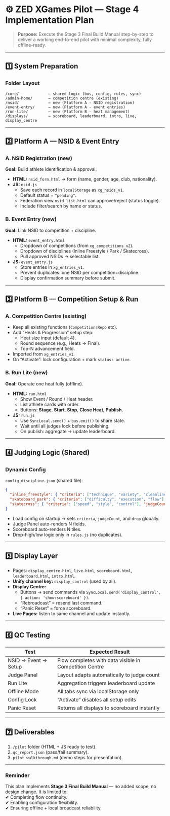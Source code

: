 # ⚙️ ZED XGames Pilot — Stage 4 Implementation Plan

> **Purpose:** Execute the Stage 3 Final Build Manual step-by-step to deliver a working end-to-end pilot with minimal complexity, fully offline-ready.

---

## 1️⃣ System Preparation

### Folder Layout
```
/core/             ← shared logic (bus, config, rules, sync)
/admin-home/       ← competition centre (existing)
/nsid/             ← new (Platform A - NSID registration)
/event-entry/      ← new (Platform A - event entries)
/run-lite/         ← new (Platform B - heat management)
/displays/         ← scoreboard, leaderboard, intro, live, display_centre
```

---

## 2️⃣ Platform A — NSID & Event Entry

### A. NSID Registration (new)
**Goal:** Build athlete identification & approval.
- **HTML:** `nsid_form.html` → form (name, gender, age, club, nationality).
- **JS:** `nsid.js`
  - Save each record in `localStorage` as `xg_nsids_v1`.
  - Default status = `"pending"`.
  - Federation view `nsid_list.html` can approve/reject (status toggle).
  - Include filter/search by name or status.

### B. Event Entry (new)
**Goal:** Link NSID to competition + discipline.
- **HTML:** `event_entry.html`
  - Dropdown of competitions (from `xg_competitions_v2`).
  - Dropdown of disciplines (Inline Freestyle / Park / Skatecross).
  - Pull approved NSIDs → selectable list.
- **JS:** `event_entry.js`
  - Store entries in `xg_entries_v1`.
  - Prevent duplicates: one NSID per competition+discipline.
  - Display confirmation summary before submit.

---

## 3️⃣ Platform B — Competition Setup & Run

### A. Competition Centre (existing)
- Keep all existing functions (`CompetitionsRepo` etc).
- Add “Heats & Progression” setup step:
  - Heat size input (default 4).
  - Round sequence (e.g., Heats → Final).
  - Top-N advancement field.
- Imported from `xg_entries_v1`.
- On “Activate”: lock configuration + mark `status: active`.

### B. Run Lite (new)
**Goal:** Operate one heat fully (offline).  
- **HTML:** `run.html`
  - Show Event / Round / Heat header.
  - List athlete cards with order.
  - Buttons: **Stage**, **Start**, **Stop**, **Close Heat**, **Publish**.
- **JS:** `run.js`
  - Use `SyncLocal.send()` + `bus.emit()` to share state.
  - Wait until all judges lock before publishing.
  - On publish: aggregate → update leaderboard.

---

## 4️⃣ Judging Logic (Shared)

### Dynamic Config
`config_discipline.json` (shared file):
```json
{
  "inline_freestyle": { "criteria": ["technique", "variety", "cleanliness"], "judgeCount": 5, "drop": "high_low" },
  "skateboard_park": { "criteria": ["difficulty", "execution", "flow"], "judgeCount": 5, "drop": "high_low" },
  "skatecross": { "criteria": ["speed", "style", "control"], "judgeCount": 3, "drop": "none" }
}
```
- Load config on startup → sets `criteria`, `judgeCount`, and `drop` globally.
- Judge Panel auto-renders N fields.
- Scoreboard auto-renders N tiles.
- Drop-high/low logic only in `rules.js` (no duplicates).

---

## 5️⃣ Display Layer

- Pages: `display_centre.html`, `live.html`, `scoreboard.html`, `leaderboard.html`, `intro.html`.
- **Unify channel key:** `display_control` (used by all).  
- **Display Centre:**  
  - Buttons → send commands via `SyncLocal.send('display_control', { action: 'show:scoreboard' })`.  
  - “Rebroadcast” = resend last command.  
  - “Panic Reset” = force scoreboard.  
- **Live Pages:** listen to same channel and update instantly.

---

## 6️⃣ QC Testing

| Test | Expected Result |
|------|------------------|
| NSID → Event → Setup | Flow completes with data visible in Competition Centre |
| Judge Panel | Layout adapts automatically to judge count |
| Run Lite | Aggregation triggers leaderboard update |
| Offline Mode | All tabs sync via localStorage only |
| Config Lock | “Activate” disables all setup edits |
| Panic Reset | Returns all displays to scoreboard instantly |

---

## 7️⃣ Deliverables

1. `/pilot` folder (HTML + JS ready to test).  
2. `qc_report.json` (pass/fail summary).  
3. `pilot_walkthrough.md` (demo steps for presentation).  

---

### Reminder
This plan implements **Stage 3 Final Build Manual** — no added scope, no design change. It is limited to:  
✔ Completing flow continuity.  
✔ Enabling configuration flexibility.  
✔ Ensuring offline + local broadcast reliability.

